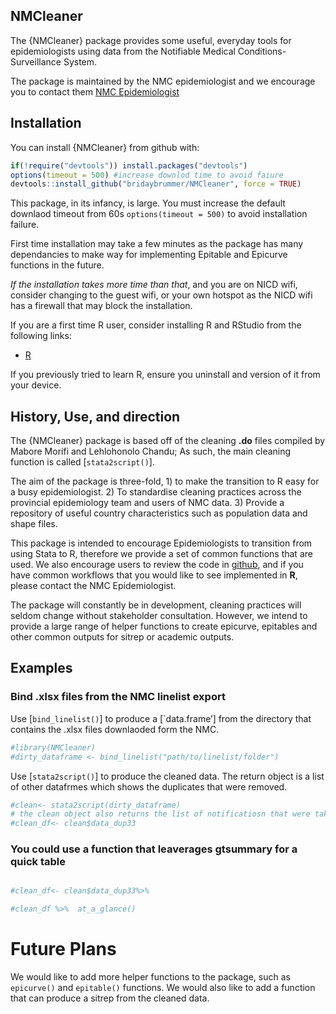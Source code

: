 
## NMCleaner

The {NMCleaner} package provides some useful, everyday tools for
epidemiologists using data from the Notifiable Medical
Conditions-Surveillance System.

The package is maintained by the NMC epidemiologist and we encourage you
to contact them [NMC Epidemiologist](mailto:brinb@nicd.ac.za)

## Installation

You can install {NMCleaner} from github with:

``` r
if(!require("devtools")) install.packages("devtools")
options(timeout = 500) #increase downlod time to avoid faiure
devtools::install_github("bridaybrummer/NMCleaner", force = TRUE)
```

This package, in its infancy, is large. You must increase the default
downlaod timeout from 60s `options(timeout = 500)` to avoid installation
failure.

First time installation may take a few minutes as the package has many
dependancies to make way for implementing Epitable and Epicurve
functions in the future.

*If the installation takes more time than that*, and you are on NICD
wifi, consider changing to the guest wifi, or your own hotspot as the
NICD wifi has a firewall that may block the installation.

If you are a first time R user, consider installing R and RStudio from
the following links:

- [R](https://cran.r-project.org/)

If you previously tried to learn R, ensure you uninstall and version of
it from your device.

## History, Use, and direction

The {NMCleaner} package is based off of the cleaning **.do** files
compiled by Mabore Morifi and Lehlohonolo Chandu; As such, the main
cleaning function is called \[`stata2script()`\].

The aim of the package is three-fold, 1) to make the transition to R
easy for a busy epidemiologist. 2) To standardise cleaning practices
across the provincial epidemiology team and users of NMC data. 3)
Provide a repository of useful country characteristics such as
population data and shape files.

This package is intended to encourage Epidemiologists to transition from
using Stata to R, therefore we provide a set of common functions that
are used. We also encourage users to review the code in
[github](https://github.com/bridaybrummer/NMCleaner), and if you have
common workflows that you would like to see implemented in **R**, please
contact the NMC Epidemiologist.

The package will constantly be in development, cleaning practices will
seldom change without stakeholder consultation. However, we intend to
provide a large range of helper functions to create epicurve, epitables
and other common outputs for sitrep or academic outputs.

## Examples

### Bind .xlsx files from the NMC linelist export

Use \[`bind_linelist()`\] to produce a \[\`data.frame’\] from the
directory that contains the .xlsx files downlaoded form the NMC.

``` r
#library(NMCleaner)
#dirty_dataframe <- bind_linelist("path/to/linelist/folder")
```

Use \[`stata2script()`\] to produce the cleaned data. The return object
is a list of other datafrmes which shows the duplicates that were
removed.

``` r
#clean<- stata2script(dirty_dataframe)
# the clean object also returns the list of notificatiosn that were taken out because of duplication
#clean_df<- clean$data_dup33
```

### You could use a function that leaverages gtsummary for a quick table

``` r

#clean_df<- clean$data_dup33%>%

#clean_df %>%  at_a_glance()
```

# Future Plans

We would like to add more helper functions to the package, such as
`epicurve()` and `epitable()` functions. We would also like to add a
function that can produce a sitrep from the cleaned data.
